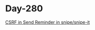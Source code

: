 # Day-280

[CSRF in Send Reminder in snipe/snipe-it](https://huntr.dev/bounties/43206801-9862-48da-b379-e55e341d78bf/)
